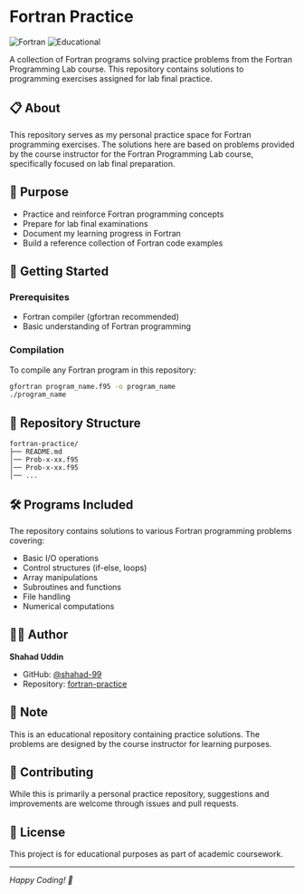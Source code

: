 <!--
    <meta name="google-site-verification" content="SLdaeghRsuVwR5fU9SSMvJx5QgJj3UKQB5ehQ5wOWuU" /> 
-->
# Fortran Practice

![Fortran](https://img.shields.io/badge/Fortran-Programming-orange?style=flat-square)
![Educational](https://img.shields.io/badge/Educational-Practice%20Problems-blue?style=flat-square)

A collection of Fortran programs solving practice problems from the Fortran Programming Lab course. This repository contains solutions to programming exercises assigned for lab final practice.

## 📋 About

This repository serves as my personal practice space for Fortran programming exercises. The solutions here are based on problems provided by the course instructor for the Fortran Programming Lab course, specifically focused on lab final preparation.

## 🎯 Purpose

- Practice and reinforce Fortran programming concepts
- Prepare for lab final examinations
- Document my learning progress in Fortran
- Build a reference collection of Fortran code examples

## 🚀 Getting Started

### Prerequisites
- Fortran compiler (gfortran recommended)
- Basic understanding of Fortran programming

### Compilation
To compile any Fortran program in this repository:

```bash
gfortran program_name.f95 -o program_name
./program_name
```

## 📁 Repository Structure

```
fortran-practice/
├── README.md
│── Prob-x-xx.f95
│── Prob-x-xx.f95
│── ...
```

## 🛠️ Programs Included

The repository contains solutions to various Fortran programming problems covering:

- Basic I/O operations
- Control structures (if-else, loops)
- Array manipulations
- Subroutines and functions
- File handling
- Numerical computations

## 👨‍💻 Author

**Shahad Uddin**
- GitHub: [@shahad-99](https://github.com/shahad-99)
- Repository: [fortran-practice](https://github.com/shahad-99/fortran-practice)

## 📝 Note

This is an educational repository containing practice solutions. The problems are designed by the course instructor for learning purposes.

## 🤝 Contributing

While this is primarily a personal practice repository, suggestions and improvements are welcome through issues and pull requests.

## 📜 License

This project is for educational purposes as part of academic coursework.

---

*Happy Coding! 🎉*